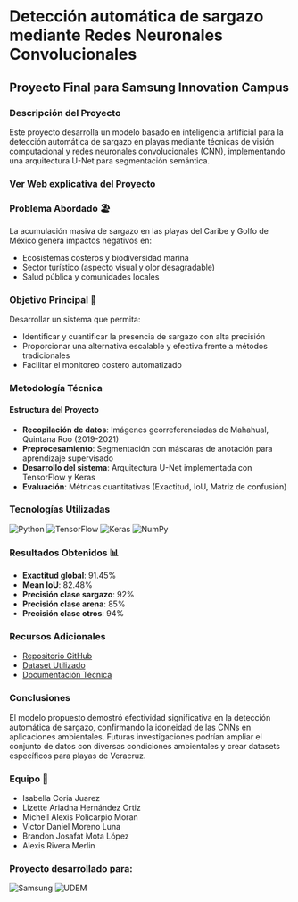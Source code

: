 # Detección automática de sargazo mediante Redes Neuronales Convolucionales

## Proyecto Final para Samsung Innovation Campus

### Descripción del Proyecto
Este proyecto desarrolla un modelo basado en inteligencia artificial para la detección automática de sargazo en playas mediante técnicas de visión computacional y redes neuronales convolucionales (CNN), implementando una arquitectura U-Net para segmentación semántica.

### [Ver Web explicativa del Proyecto](https://michellpolicarpio.github.io/DeteccionSargazoSIC/)

### Problema Abordado 🏖️
La acumulación masiva de sargazo en las playas del Caribe y Golfo de México genera impactos negativos en:
- Ecosistemas costeros y biodiversidad marina
- Sector turístico (aspecto visual y olor desagradable)
- Salud pública y comunidades locales

### Objetivo Principal 🎯
Desarrollar un sistema que permita:
- Identificar y cuantificar la presencia de sargazo con alta precisión
- Proporcionar una alternativa escalable y efectiva frente a métodos tradicionales
- Facilitar el monitoreo costero automatizado

### Metodología Técnica
#### Estructura del Proyecto
- **Recopilación de datos**: Imágenes georreferenciadas de Mahahual, Quintana Roo (2019-2021)
- **Preprocesamiento**: Segmentación con máscaras de anotación para aprendizaje supervisado
- **Desarrollo del sistema**: Arquitectura U-Net implementada con TensorFlow y Keras
- **Evaluación**: Métricas cuantitativas (Exactitud, IoU, Matriz de confusión)

### Tecnologías Utilizadas
![Python](https://img.shields.io/badge/Python-3776AB?style=for-the-badge&logo=python&logoColor=white)
![TensorFlow](https://img.shields.io/badge/TensorFlow-FF6F00?style=for-the-badge&logo=tensorflow&logoColor=white)
![Keras](https://img.shields.io/badge/Keras-D00000?style=for-the-badge&logo=keras&logoColor=white)
![NumPy](https://img.shields.io/badge/NumPy-013243?style=for-the-badge&logo=numpy&logoColor=white)

### Resultados Obtenidos 📊
- **Exactitud global**: 91.45%
- **Mean IoU**: 82.48%
- **Precisión clase sargazo**: 92%
- **Precisión clase arena**: 85%
- **Precisión clase otros**: 94%

### Recursos Adicionales
- [Repositorio GitHub](https://github.com/MichellPolicarpio/DeteccionSargazoSIC/)
- [Dataset Utilizado](https://figshare.com/articles/dataset/Sargassum_Segmented_Dataset/16550166?file=30598743)
- [Documentación Técnica](https://uvmx-my.sharepoint.com/:b:/g/personal/zs21002379_estudiantes_uv_mx/ETTRX30vakNDkzd_f5WmRi8BQmVRtDtcMESGTQP1jSIEZQ?e=KRpNdc)

### Conclusiones
El modelo propuesto demostró efectividad significativa en la detección automática de sargazo, confirmando la idoneidad de las CNNs en aplicaciones ambientales. Futuras investigaciones podrían ampliar el conjunto de datos con diversas condiciones ambientales y crear datasets específicos para playas de Veracruz.

### Equipo 👥
- Isabella Coria Juarez
- Lizette Ariadna Hernández Ortiz
- Michell Alexis Policarpio Moran
- Victor Daniel Moreno Luna
- Brandon Josafat Mota López
- Alexis Rivera Merlin

### Proyecto desarrollado para:
![Samsung](https://img.shields.io/badge/Samsung-1428A0?style=for-the-badge&logo=samsung&logoColor=white)
![UDEM](https://img.shields.io/badge/Universidad_de_México-blue?style=for-the-badge)
